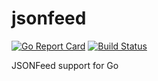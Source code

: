 # jsonfeed

[![Go Report Card](https://goreportcard.com/badge/christine.website/jsonfeed)](https://goreportcard.com/report/christine.website/jsonfeed)
[![Build Status](https://drone.tulpa.dev/api/badges/Xe/jsonfeed/status.svg)](https://drone.tulpa.dev/Xe/jsonfeed)

JSONFeed support for Go
